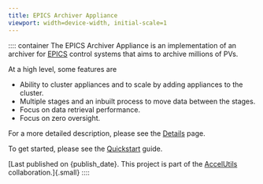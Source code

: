 ```yaml
---
title: EPICS Archiver Appliance
viewport: width=device-width, initial-scale=1
---
```



:::: container
The EPICS Archiver Appliance is an implementation of an archiver for
[EPICS](http://www.aps.anl.gov/epics/index.php) control systems that
aims to archive millions of PVs.

<div>

At a high level, some features are

-   Ability to cluster appliances and to scale by adding appliances to
    the cluster.
-   Multiple stages and an inbuilt process to move data between the
    stages.
-   Focus on data retrieval performance.
-   Focus on zero oversight.

</div>

For a more detailed description, please see the [Details](details.html)
page.

To get started, please see the [Quickstart](quickstart.html) guide.

[Last published on {publish_date}. This project is part of the
[AccelUtils](http://accelutils.sourceforge.net/) collaboration.]{.small}
::::
